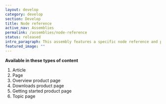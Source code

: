 ```yaml
---
layout: develop
category: develop
section: Develop
title: Node reference
active_nav: Assemblies
permalink: /assemblies/node-reference
status: released
intro_paragraph: This assembly features a specific node reference and places it on the page.
featured_image: ""
---
```

**Available in these types of content**

1. Article
2. Page
3. Overview product page
4. Downloads product page
5. Getting started product page
6. Topic page
